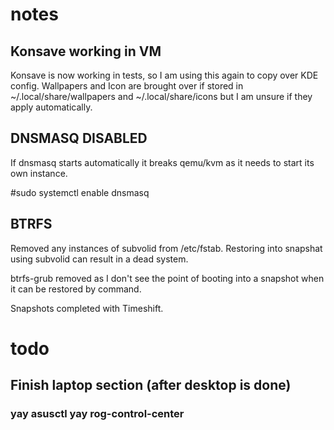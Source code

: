 # notes

## Konsave working in VM
Konsave is now working in tests, so I am using this again to copy over KDE config.
Wallpapers and Icon are brought over if stored in ~/.local/share/wallpapers and ~/.local/share/icons but I am unsure if they apply automatically.


## DNSMASQ DISABLED
If dnsmasq starts automatically it breaks qemu/kvm as it needs to start its own instance.


#sudo systemctl enable dnsmasq 

## BTRFS
Removed any instances of subvolid from /etc/fstab. Restoring into snapshat using subvolid can result in a dead system.

btrfs-grub removed as I don't see the point of booting into a snapshot when it can be restored by command.

Snapshots completed with Timeshift.


# todo
## Finish laptop section (after desktop is done)
### yay asusctl yay rog-control-center
